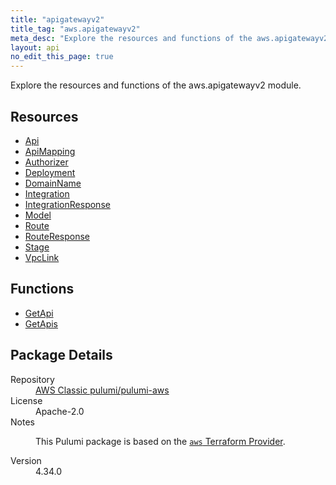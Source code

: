 ```yaml
---
title: "apigatewayv2"
title_tag: "aws.apigatewayv2"
meta_desc: "Explore the resources and functions of the aws.apigatewayv2 module."
layout: api
no_edit_this_page: true
---
```


<!-- WARNING: this file was generated by Pulumi Docs Generator. -->
<!-- Do not edit by hand unless you're certain you know what you are doing! -->

Explore the resources and functions of the aws.apigatewayv2 module.

<h2 id="resources">Resources</h2>
<ul class="api">
    <li><a href="api/" title="Api"><span class="api-symbol api-symbol--resource"></span>Api</a></li>
    <li><a href="apimapping/" title="ApiMapping"><span class="api-symbol api-symbol--resource"></span>ApiMapping</a></li>
    <li><a href="authorizer/" title="Authorizer"><span class="api-symbol api-symbol--resource"></span>Authorizer</a></li>
    <li><a href="deployment/" title="Deployment"><span class="api-symbol api-symbol--resource"></span>Deployment</a></li>
    <li><a href="domainname/" title="DomainName"><span class="api-symbol api-symbol--resource"></span>DomainName</a></li>
    <li><a href="integration/" title="Integration"><span class="api-symbol api-symbol--resource"></span>Integration</a></li>
    <li><a href="integrationresponse/" title="IntegrationResponse"><span class="api-symbol api-symbol--resource"></span>IntegrationResponse</a></li>
    <li><a href="model/" title="Model"><span class="api-symbol api-symbol--resource"></span>Model</a></li>
    <li><a href="route/" title="Route"><span class="api-symbol api-symbol--resource"></span>Route</a></li>
    <li><a href="routeresponse/" title="RouteResponse"><span class="api-symbol api-symbol--resource"></span>RouteResponse</a></li>
    <li><a href="stage/" title="Stage"><span class="api-symbol api-symbol--resource"></span>Stage</a></li>
    <li><a href="vpclink/" title="VpcLink"><span class="api-symbol api-symbol--resource"></span>VpcLink</a></li>
</ul>

<h2 id="functions">Functions</h2>
<ul class="api">
    <li><a href="getapi/" title="GetApi"><span class="api-symbol api-symbol--function"></span>GetApi</a></li>
    <li><a href="getapis/" title="GetApis"><span class="api-symbol api-symbol--function"></span>GetApis</a></li>
</ul>

<h2 id="package-details">Package Details</h2>
<dl class="package-details">
	<dt>Repository</dt>
	<dd><a href="https://github.com/pulumi/pulumi-aws">AWS Classic pulumi/pulumi-aws</a></dd>
	<dt>License</dt>
	<dd>Apache-2.0</dd>
	<dt>Notes</dt>
	<dd><p>This Pulumi package is based on the <a href="https://github.com/hashicorp/terraform-provider-aws"><code>aws</code> Terraform Provider</a>.</p>
</dd>
	<dt>Version</dt>
	<dd>4.34.0</dd>
</dl>

